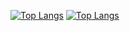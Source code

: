 [![Top Langs](https://github-readme-stats.vercel.app/api/top-langs/?username=IsaqueSantosSilva)](https://github.com/IsaqueSantosSilva/github-readme-stats)
[![Top Langs](https://github-readme-stats.vercel.app/api/top-langs/?username=anuraghazra&exclude_repo=github-readme-stats,anuraghazra.github.io)](https://github.com/anuraghazra/github-readme-stats)

